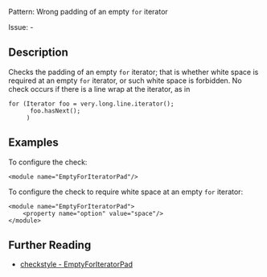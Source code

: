 Pattern: Wrong padding of an empty `for` iterator

Issue: -

## Description

Checks the padding of an empty `for` iterator; that is whether white space is required at an empty `for` iterator, or such white space is forbidden. No check occurs if there is a line wrap at the iterator, as in 
    
    
    for (Iterator foo = very.long.line.iterator();
          foo.hasNext();
         )
            

## Examples

To configure the check: 
    
    
    <module name="EmptyForIteratorPad"/>
            

To configure the check to require white space at an empty `for` iterator: 
    
    
    <module name="EmptyForIteratorPad">
        <property name="option" value="space"/>
    </module>

## Further Reading

* [checkstyle - EmptyForIteratorPad](http://checkstyle.sourceforge.net/config_whitespace.html#EmptyForIteratorPad)